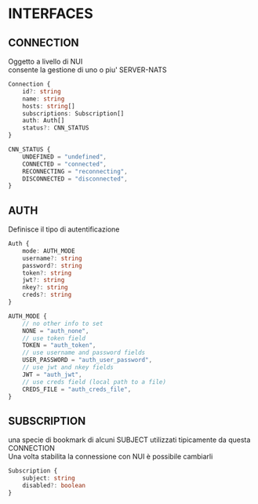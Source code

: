 # INTERFACES

## CONNECTION

Oggetto a livello di NUI  
consente la gestione di uno o piu' SERVER-NATS

```typescript
Connection {
	id?: string
	name: string
	hosts: string[]
	subscriptions: Subscription[]
	auth: Auth[]
	status?: CNN_STATUS
}
```

```typescript
CNN_STATUS {
	UNDEFINED = "undefined",
	CONNECTED = "connected",
	RECONNECTING = "reconnecting",
	DISCONNECTED = "disconnected",
}
```

## AUTH

Definisce il tipo di autentificazione

```typescript
Auth {
	mode: AUTH_MODE
	username?: string
	password?: string
	token?: string
	jwt?: string
	nkey?: string
	creds?: string
}
```

```typescript
AUTH_MODE {
	// no other info to set
	NONE = "auth_none",
	// use token field  
	TOKEN = "auth_token",
	// use username and password fields
	USER_PASSWORD = "auth_user_password",
	// use jwt and nkey fields
	JWT = "auth_jwt",
	// use creds field (local path to a file)
	CREDS_FILE = "auth_creds_file",
}
```


## SUBSCRIPTION

una specie di bookmark di alcuni SUBJECT  utilizzati tipicamente da questa CONNECTION  
Una volta stabilita la connessione con NUI è possibile cambiarli

```typescript
Subscription {
	subject: string
	disabled?: boolean
}
```



